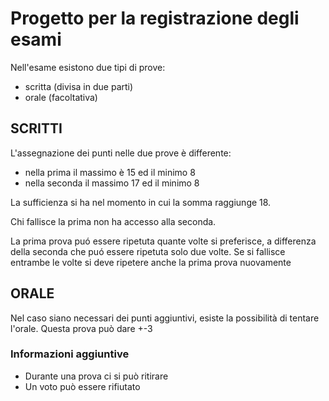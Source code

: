 # Progetto per la registrazione degli esami

Nell'esame esistono due tipi di prove:
- scritta (divisa in due parti)
- orale (facoltativa)

## SCRITTI
L'assegnazione dei punti nelle due prove è differente:
- nella prima il massimo è 15 ed il minimo 8
- nella seconda il massimo 17 ed il minimo 8

La sufficienza si ha nel momento in cui la somma raggiunge 18.

Chi fallisce la prima non ha accesso alla seconda.

La prima prova puó essere ripetuta quante volte si preferisce, a differenza della seconda che
puó essere ripetuta solo due volte. Se si fallisce entrambe le volte si deve ripetere anche la
prima prova nuovamente

## ORALE
Nel caso siano necessari dei punti aggiuntivi, esiste la possibilità di tentare l'orale.
Questa prova può dare +-3

### Informazioni aggiuntive
- Durante una prova ci si può ritirare
- Un voto può essere rifiutato
